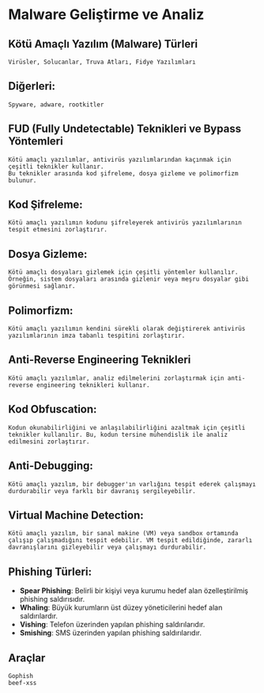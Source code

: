# Malware Geliştirme ve Analiz

## Kötü Amaçlı Yazılım (Malware) Türleri

```
Virüsler, Solucanlar, Truva Atları, Fidye Yazılımları 
```

## Diğerleri: 

```
Spyware, adware, rootkitler
```

## FUD (Fully Undetectable) Teknikleri ve Bypass Yöntemleri
```
Kötü amaçlı yazılımlar, antivirüs yazılımlarından kaçınmak için çeşitli teknikler kullanır.
Bu teknikler arasında kod şifreleme, dosya gizleme ve polimorfizm bulunur.
```
## Kod Şifreleme:
```
Kötü amaçlı yazılımın kodunu şifreleyerek antivirüs yazılımlarının tespit etmesini zorlaştırır.
```
## Dosya Gizleme:
```
Kötü amaçlı dosyaları gizlemek için çeşitli yöntemler kullanılır.
Örneğin, sistem dosyaları arasında gizlenir veya meşru dosyalar gibi görünmesi sağlanır.
```
## Polimorfizm:
```
Kötü amaçlı yazılımın kendini sürekli olarak değiştirerek antivirüs yazılımlarının imza tabanlı tespitini zorlaştırır.
```

## Anti-Reverse Engineering Teknikleri

```
Kötü amaçlı yazılımlar, analiz edilmelerini zorlaştırmak için anti-reverse engineering teknikleri kullanır.
```

## Kod Obfuscation:
```
Kodun okunabilirliğini ve anlaşılabilirliğini azaltmak için çeşitli teknikler kullanılır. Bu, kodun tersine mühendislik ile analiz edilmesini zorlaştırır.
```

## Anti-Debugging:
```
Kötü amaçlı yazılım, bir debugger'ın varlığını tespit ederek çalışmayı durdurabilir veya farklı bir davranış sergileyebilir.
```

## Virtual Machine Detection:
```
Kötü amaçlı yazılım, bir sanal makine (VM) veya sandbox ortamında çalışıp çalışmadığını tespit edebilir. VM tespit edildiğinde, zararlı davranışlarını gizleyebilir veya çalışmayı durdurabilir.
```

## Phishing Türleri:

- **Spear Phishing**: Belirli bir kişiyi veya kurumu hedef alan özelleştirilmiş phishing saldırısıdır.
- **Whaling**: Büyük kurumların üst düzey yöneticilerini hedef alan saldırılardır.
- **Vishing**: Telefon üzerinden yapılan phishing saldırılarıdır.
- **Smishing**: SMS üzerinden yapılan phishing saldırılarıdır.


## Araçlar

```
Gophish
beef-xss
```
